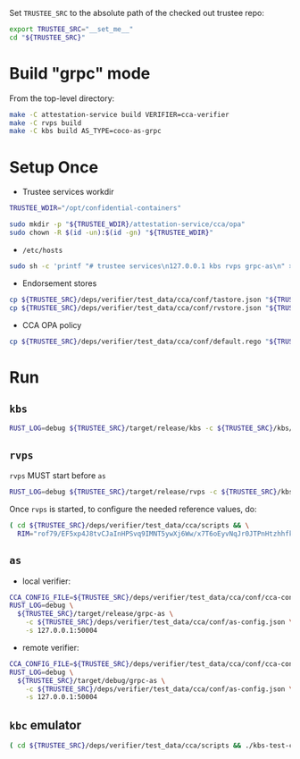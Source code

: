 Set `TRUSTEE_SRC` to the absolute path of the checked out trustee repo:

```sh
export TRUSTEE_SRC="__set_me__"
cd "${TRUSTEE_SRC}"
```

# Build "grpc" mode

From the top-level directory:

```sh
make -C attestation-service build VERIFIER=cca-verifier
make -C rvps build
make -C kbs build AS_TYPE=coco-as-grpc
```

# Setup Once

* Trustee services workdir

```sh
TRUSTEE_WDIR="/opt/confidential-containers"

sudo mkdir -p "${TRUSTEE_WDIR}/attestation-service/cca/opa"
sudo chown -R $(id -un):$(id -gn) "${TRUSTEE_WDIR}"
```

* `/etc/hosts`

```sh
sudo sh -c 'printf "# trustee services\n127.0.0.1 kbs rvps grpc-as\n" >> /etc/hosts'
```

* Endorsement stores

```sh
cp ${TRUSTEE_SRC}/deps/verifier/test_data/cca/conf/tastore.json "${TRUSTEE_WDIR}/attestation-service/cca/"
cp ${TRUSTEE_SRC}/deps/verifier/test_data/cca/conf/rvstore.json "${TRUSTEE_WDIR}/attestation-service/cca/"
```

* CCA OPA policy

```sh
cp ${TRUSTEE_SRC}/deps/verifier/test_data/cca/conf/default.rego "${TRUSTEE_WDIR}/attestation-service/cca/opa/"
```


# Run

## `kbs`

```sh
RUST_LOG=debug ${TRUSTEE_SRC}/target/release/kbs -c ${TRUSTEE_SRC}/kbs/conf/kbs-config-grpc.toml
```

## `rvps`

`rvps` MUST start before `as`

```sh
RUST_LOG=debug ${TRUSTEE_SRC}/target/release/rvps -c ${TRUSTEE_SRC}/kbs/conf/rvps.json
```

Once `rvps` is started, to configure the needed reference values, do:

```sh
( cd ${TRUSTEE_SRC}/deps/verifier/test_data/cca/scripts && \
  RIM="rof79/EF5xp4J8tvCJaInHPSvq9IMNT5ywXj6Ww/x7T6oEyvNqJr0JTPnHtzhhfkwYmq7hhN7dpdegPDnb2sfA==" ./endorse-rim.sh )
```

## `as`

* local verifier:

```sh
CCA_CONFIG_FILE=${TRUSTEE_SRC}/deps/verifier/test_data/cca/conf/cca-config-local.json \
RUST_LOG=debug \
  ${TRUSTEE_SRC}/target/release/grpc-as \
    -c ${TRUSTEE_SRC}/deps/verifier/test_data/cca/conf/as-config.json \
    -s 127.0.0.1:50004
```

* remote verifier:

```sh
CCA_CONFIG_FILE=${TRUSTEE_SRC}/deps/verifier/test_data/cca/conf/cca-config-remote.json \
RUST_LOG=debug \
  ${TRUSTEE_SRC}/target/debug/grpc-as \
    -c ${TRUSTEE_SRC}/deps/verifier/test_data/cca/conf/as-config.json \
    -s 127.0.0.1:50004
```

## `kbc` emulator

```sh
( cd ${TRUSTEE_SRC}/deps/verifier/test_data/cca/scripts && ./kbs-test-client.sh )
```